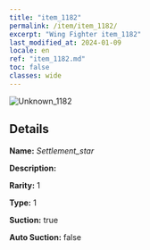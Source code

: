 ```yaml
---
title: "item_1182"
permalink: /item/item_1182/
excerpt: "Wing Fighter item_1182"
last_modified_at: 2024-01-09
locale: en
ref: "item_1182.md"
toc: false
classes: wide
---
```



 ![Unknown_1182](/images/item/Settlement_star_p.png)



## Details

 **Name:** *Settlement_star* 

 **Description:** 

 **Rarity:** 1 

 **Type:** 1 

 **Suction:** true 

 **Auto Suction:** false 


